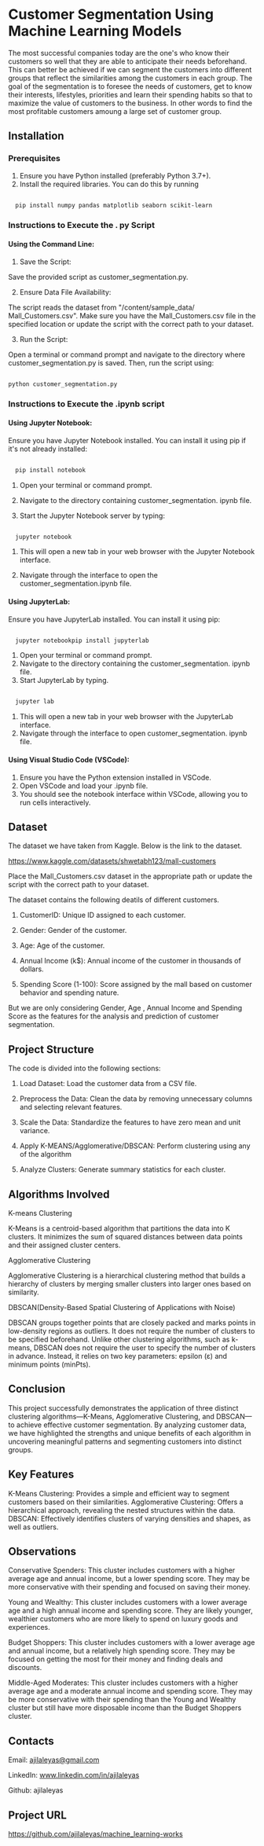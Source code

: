 
# Customer Segmentation Using Machine Learning Models

The most successful companies today are the one's who know their customers so well that they are able to anticipate their needs beforehand. This can better be achieved if we can segment the customers into different groups that reflect the similarities among the customers in each group. The goal of the segmentation is to foresee the needs of customers, get to know their interests, lifestyles, priorities and learn their spending habits so that to maximize the value of customers to the business. In other words to find the most profitable customers amoung a large set of customer group.




## Installation


### Prerequisites

1. Ensure you have Python installed (preferably Python 3.7+).
2. Install the required libraries. You can do this by running

```bash

  pip install numpy pandas matplotlib seaborn scikit-learn


```
    
### Instructions to Execute the . py Script
   
#### Using the Command Line:

  
 1. Save the Script:

Save the provided script as customer_segmentation.py.

 2. Ensure Data File Availability:
    
The script reads the dataset from "/content/sample_data/   Mall_Customers.csv". Make sure you have the Mall_Customers.csv file in the specified location or update the script with the correct path to your dataset.

3. Run the Script:

Open a terminal or command prompt and navigate to the directory where customer_segmentation.py is saved. Then, run the script using:

 ```bash

python customer_segmentation.py


```





### Instructions to Execute the .ipynb script

#### Using Jupyter Notebook:

Ensure you have Jupyter Notebook installed. You can install it using pip if it's not already installed:

```bash

  pip install notebook


```

1. Open your terminal or command prompt.

2. Navigate to the directory containing customer_segmentation.
   ipynb file.

3. Start the Jupyter Notebook server by typing:
    

```bash

  jupyter notebook


```

1. This will open a new tab in your web browser with the Jupyter Notebook interface.

2. Navigate through the interface to open the
   customer_segmentation.ipynb file.


#### Using JupyterLab:

Ensure you have JupyterLab installed. You can install it using pip:


```bash

  jupyter notebookpip install jupyterlab

```

1. Open your terminal or command prompt.
2. Navigate to the directory containing the customer_segmentation.
   ipynb file.
3. Start JupyterLab by typing.


```bash

  jupyter lab

```

1. This will open a new tab in your web browser with the JupyterLab interface.
2. Navigate through the interface to open customer_segmentation.
   ipynb file.


####  Using Visual Studio Code (VSCode):

1. Ensure you have the Python extension installed in VSCode.
2. Open VSCode and load your .ipynb file.
3. You should see the notebook interface within VSCode, allowing you to run cells interactively.





## Dataset

The dataset we have taken from Kaggle. Below is the link to the dataset.

https://www.kaggle.com/datasets/shwetabh123/mall-customers

Place the Mall_Customers.csv dataset in the appropriate path or update the script with the correct path to your dataset.

The dataset contains the following deatils of different customers.


1. CustomerID: Unique ID assigned to each customer.

2. Gender: Gender of the customer.

3. Age: Age of the customer.

4. Annual Income (k$): Annual income of the customer in thousands of dollars.

5. Spending Score (1-100): Score assigned by the mall based on customer behavior and spending nature.

But we are only considering Gender, Age , Annual Income and Spending Score as the features for the analysis and prediction of customer segmentation.
## Project Structure


The code is divided into the following sections:

1. Load Dataset: Load the customer data from a CSV file.

2. Preprocess the Data: Clean the data by removing unnecessary
   columns and selecting relevant features.

3. Scale the Data: Standardize the features to have zero mean and
   unit variance.

4. Apply K-MEANS/Agglomerative/DBSCAN: Perform clustering using
   any of the algorithm

5. Analyze Clusters: Generate summary statistics for each cluster.
## Algorithms Involved

K-means Clustering

K-Means is a centroid-based algorithm that partitions the data into K clusters. It minimizes the sum of squared distances between data points and their assigned cluster centers.


Agglomerative Clustering

Agglomerative Clustering is a hierarchical clustering method that builds a hierarchy of clusters by merging smaller clusters into larger ones based on similarity.

DBSCAN(Density-Based Spatial Clustering of Applications with Noise)

DBSCAN groups together points that are closely packed and marks points in low-density regions as outliers. It does not require the number of clusters to be specified beforehand. Unlike other clustering algorithms, such as k-means, DBSCAN does not require the user to specify the number of clusters in advance. Instead, it relies on two key parameters: epsilon (ε) and minimum points (minPts).
## Conclusion

This project successfully demonstrates the application of three distinct clustering algorithms—K-Means, Agglomerative Clustering, and DBSCAN—to achieve effective customer segmentation. By analyzing customer data, we have highlighted the strengths and unique benefits of each algorithm in uncovering meaningful patterns and segmenting customers into distinct groups.

## Key Features

K-Means Clustering: Provides a simple and efficient way to segment customers based on their similarities.
Agglomerative Clustering: Offers a hierarchical approach, revealing the nested structures within the data.
DBSCAN: Effectively identifies clusters of varying densities and shapes, as well as outliers.

## Observations


Conservative Spenders: This cluster includes customers with a higher average age and annual
income, but a lower spending score. They may be more conservative with their spending and
focused on saving their money.


Young and Wealthy: This cluster includes customers with a lower average age and a high annual
income and spending score. They are likely younger, wealthier customers who are more likely to
spend on luxury goods and experiences.

Budget Shoppers: This cluster includes customers with a lower average age and annual income, but
a relatively high spending score. They may be focused on getting the most for their money and
finding deals and discounts.

Middle-Aged Moderates: This cluster includes customers with a higher average age and a moderate
annual income and spending score. They may be more conservative with their spending than the
Young and Wealthy cluster but still have more disposable income than the Budget Shoppers cluster.
## Contacts

Email: ajilaleyas@gmail.com 

LinkedIn: www.linkedin.com/in/ajilaleyas

Github: ajilaleyas



## Project URL

https://github.com/ajilaleyas/machine_learning-works